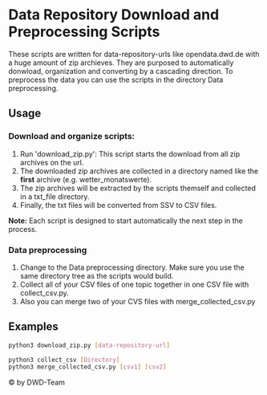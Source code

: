 # Data Repository Download and Preprocessing Scripts
These scripts are written for data-repository-urls like opendata.dwd.de with a huge amount of zip archieves. They are purposed to automatically donwload, organization and converting by a cascading direction. To preprocess the data you can use the scripts in the directory Data preprocessing.

## Usage
### Download and organize scripts:
1. Run 'download_zip.py': This script starts the download from all zip archives on the url.
2. The downloaded zip archives are collected in a directory named like the **first** archive (e.g. wetter_monatswerte).
3. The zip archives will be extracted by the scripts themself and collected in a txt_file directory.
4. Finally, the txt files will be converted from SSV to CSV files. 

**Note:** Each script is designed to start automatically the next step in the process.

### Data preprocessing 
1. Change to the Data preprocessing directory. Make sure you use the same directory tree as the scripts would build.
2. Collect all of your CSV files of one topic together in one CSV file with collect_csv.py.
3. Also you can merge two of your CVS files with merge_collected_csv.py

## Examples
```bash
python3 download_zip.py [data-repository-url]
```
```bash
python3 collect_csv [Directory]
python3 merge_collected_csv.py [csv1] [csv2]
```

&copy; by DWD-Team
